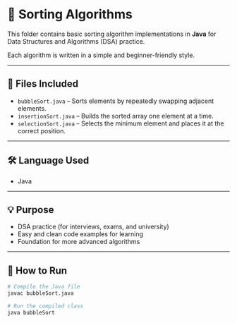 # 📘 Sorting Algorithms

This folder contains basic sorting algorithm implementations in **Java** for Data Structures and Algorithms (DSA) practice.

Each algorithm is written in a simple and beginner-friendly style.

---

## 📂 Files Included

- `bubbleSort.java` – Sorts elements by repeatedly swapping adjacent elements.
- `insertionSort.java` – Builds the sorted array one element at a time.
- `selectionSort.java` – Selects the minimum element and places it at the correct position.

---

## 🛠️ Language Used

- Java

---

## 💡 Purpose

- DSA practice (for interviews, exams, and university)
- Easy and clean code examples for learning
- Foundation for more advanced algorithms

---

## 🚀 How to Run

```bash
# Compile the Java file
javac bubbleSort.java

# Run the compiled class
java bubbleSort
